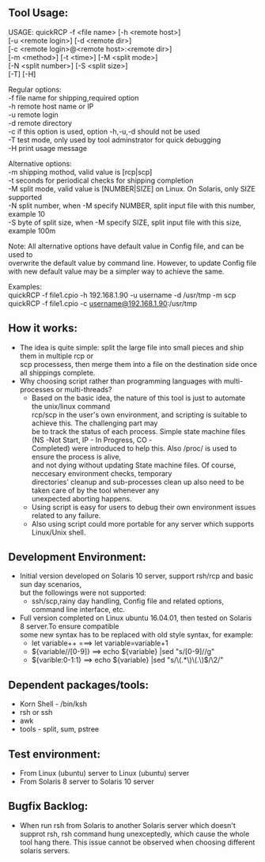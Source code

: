 Tool Usage:  
------------  
USAGE:  quickRCP -f \<file name\> [-h \<remote host\>]  
		[-u \<remote login\>] [-d \<remote dir\>]  
		[-c \<remote login\>@\<remote host\>:\<remote dir\>]  
		[-m \<method\>] [-t \<time\>] [-M \<split mode\>]  
		[-N \<split number\>] [-S \<split size\>]  
		[-T] [-H]  
  
Regular options:  
	-f 	file name for shipping,required option  
	-h	remote host name or IP  
	-u	remote login  
	-d	remote directory  
	-c	if this option is used, option -h,-u,-d should not be used  
	-T	test mode, only used by tool adminstrator for quick debugging   
	-H	print usage message  
  
Alternative options:  
	-m	shipping mothod, valid value is [rcp|scp]  
	-t	seconds for periodical checks for shipping completion  
	-M	split mode, valid value is [NUMBER|SIZE] on Linux. On Solaris, only SIZE supported  
	-N	split number, when -M specify NUMBER, split input file with this number, example 10  
	-S	byte of split size, when -M specify SIZE, split input file with this size, example 100m   
  
Note: 	All alternative options have default value in Config file, and can be used to   
	overwrite the default value by command line. However, to update Config file   
	with new default value may be a simpler way to achieve the same.  
  
Examples:  
	 quickRCP -f file1.cpio -h 192.168.1.90 -u username -d /usr/tmp -m scp  
	 quickRCP -f file1.cpio -c username@192.168.1.90:/usr/tmp  
    
How it works:  
----------------------  
- The idea is quite simple: split the large file into small pieces and ship them in multiple rcp or   
scp processess, then merge them into a file on the destination side once all shippings complete.  
- Why choosing script rather than programming languages with multi-processes or multi-threads?  
	- Based on the basic idea, the nature of this tool is just to automate the unix/linux command  
rcp/scp in the user's own environment, and scripting is suitable to achieve this. The challenging part may   
be to track the status of each process. Simple state machine files (NS -Not Start, IP - In Progress, CO -   
Completed) were introduced to help this. Also /proc/<process id> is used to ensure the process is alive,  
and not dying without updating State machine files. Of course, neccesary environment checks, temporary   
directories' cleanup and sub-processes clean up also need to be taken care of by the tool whenever any   
unexpected aborting happens.  
	- Using script is easy for users to debug their own environment issues related to any failure.  
	- Also using script could more portable for any server which supports Linux/Unix shell.  
    
Development Environment:  
----------------------  
- Initial version developed on Solaris 10 server, support rsh/rcp and basic sun day scenarios,  
but the followings were not supported:  
	- ssh/scp,rainy day handling, Config file and related options, command line interface, etc.  
- Full version completed on Linux ubuntu 16.04.01, then tested on Solaris 8 server.To ensure compatible   
some new syntax has to be replaced with old style syntax, for example:  
	- let variable++ ===> let variable=variable+1  
	- ${variable//[0-9]}  ==> echo ${variable} |sed "s/[0-9]//g"   
	- ${varible:0-1:1} ==> echo ${variable} |sed "s/\(.*\)\(.\)$/\2/"  
  
Dependent packages/tools:
----------------------  
- Korn Shell - /bin/ksh  
- rsh or ssh  
- awk
- tools - split, sum, pstree
  
Test environment:  
-------------------  
- From Linux (ubuntu) server to Linux (ubuntu) server    
- From Solaris 8 server to Solaris 10 server

   
Bugfix Backlog:  
-------------------  
- When run rsh from Solaris to another Solaris server which doesn't supprot rsh, rsh command hung unexceptedly, which cause the whole tool hang there.  This issue cannot be observed when choosing different solaris servers.  

